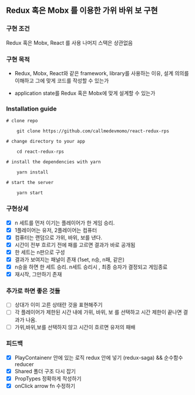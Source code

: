 ## Redux 혹은 Mobx 를 이용한 가위 바위 보 구현

### 구현 조건

Redux 혹은 Mobx, React 를 사용
나머지 스택은 상관없음

### 구현 목적

- Redux, Mobx, React와 같은 framework, library를 사용하는 이유, 설계 의의를 이해하고 그에 맞게 코드를 작성할 수 있는가

- application state를 Redux 혹은 Mobx에 맞게 설계할 수 있는가

### Installation guide

    # clone repo

        git clone https://github.com/callmedevmomo/react-redux-rps

    # change directory to your app

        cd react-redux-rps

    # install the dependencies with yarn

        yarn install

    # start the server

        yarn start

### 구현상세

- [x] n 세트를 먼저 이기는 플레이어가 한 게임 승리.
- [x] 1플레이어는 유저, 2플레이어는 컴퓨터
- [x] 컴퓨터는 랜덤으로 가위, 바위, 보를 낸다.
- [x] 시간이 전부 흐르기 전에 패를 고르면 결과가 바로 공개됨
- [x] 한 세트는 n판으로 구성
- [x] 결과가 보여지는 패널이 존재 (1set, n승, n패, 같은)
- [x] n승을 하면 한 세트 승리. n세트 승리시 , 최종 승자가 결정되고 게임종료
- [x] 재시작, 그만하기 존재

### 추가로 하면 좋은 것들

- [ ] 상대가 이미 고른 상태란 것을 표현해주기
- [ ] 각 플레이어가 제한된 시간 내에 가위, 바위, 보 를 선택하고 시간 제한이 끝나면 결과가 나옴.
- [ ] 가위,바위,보를 선택하지 않고 시간이 흐르면 유저의 패배

### 피드백

- [x] PlayContainenr 안에 있는 로직 redux 안에 넣기 (redux-saga) && 순수함수 reducer
- [x] Shared 폴더 구조 다시 잡기
- [x] PropTypes 정확하게 작성하기
- [x] onClick arrow fn 수정하기
